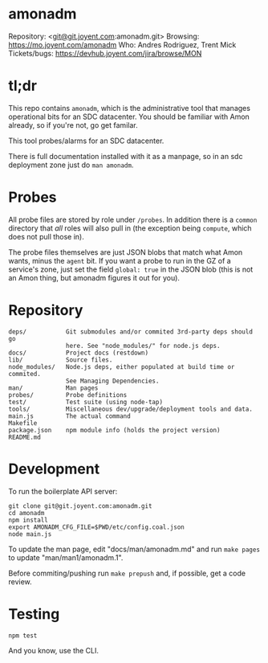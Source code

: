 <!--
    This Source Code Form is subject to the terms of the Mozilla Public
    License, v. 2.0. If a copy of the MPL was not distributed with this
    file, You can obtain one at http://mozilla.org/MPL/2.0/.
-->

<!--
    Copyright (c) 2014, Joyent, Inc.
-->

# amonadm

Repository: <git@git.joyent.com:amonadm.git>
Browsing: <https://mo.joyent.com/amonadm>
Who: Andres Rodriguez, Trent Mick
Tickets/bugs: <https://devhub.joyent.com/jira/browse/MON>


# tl;dr

This repo contains `amonadm`, which is the administrative tool that manages
operational bits for an SDC datacenter. You should be familiar with Amon
already, so if you're not, go get familar.

This tool probes/alarms for an SDC datacenter.

There is full documentation installed with it as a manpage, so in an sdc
deployment zone just do `man amonadm`.

# Probes

All probe files are stored by role under `/probes`.  In addition there is a
`common` directory that *all* roles will also pull in (the exception being
`compute`, which does not pull those in).

The probe files themselves are just JSON blobs that match what Amon wants,
minus the `agent` bit.  If you want a probe to run in the GZ of a service's
zone, just set the field `global: true` in the JSON blob (this is not an
Amon thing, but amonadm figures it out for you).

# Repository

    deps/           Git submodules and/or commited 3rd-party deps should go
                    here. See "node_modules/" for node.js deps.
    docs/           Project docs (restdown)
    lib/            Source files.
    node_modules/   Node.js deps, either populated at build time or commited.
                    See Managing Dependencies.
    man/            Man pages
    probes/         Probe definitions
    test/           Test suite (using node-tap)
    tools/          Miscellaneous dev/upgrade/deployment tools and data.
    main.js         The actual command
    Makefile
    package.json    npm module info (holds the project version)
    README.md


# Development

To run the boilerplate API server:

    git clone git@git.joyent.com:amonadm.git
    cd amonadm
    npm install
    export AMONADM_CFG_FILE=$PWD/etc/config.coal.json
    node main.js

To update the man page, edit "docs/man/amonadm.md" and run `make pages`
to update "man/man1/amonadm.1".

Before commiting/pushing run `make prepush` and, if possible, get a code
review.


# Testing

    npm test

And you know, use the CLI.

